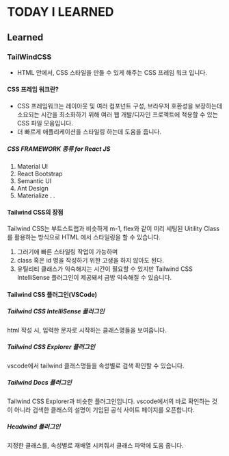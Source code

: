 # TODAY I LEARNED

## Learned

### TailWindCSS

- HTML 안에서, CSS 스타일을 만들 수 있게 해주는 CSS 프레임 워크 입니다.

#### CSS 프레임 워크란?

- CSS 프레임워크는 레이아웃 및 여러 컴포넌트 구성, 브라우저 호환성을 보장하는데 소요되는 시간을 최소화하기 위해 여러 웹 개발/디자인 프로젝트에 적용할 수 있는 CSS 파일 모음입니다.
- 더 빠르게 애플리케이션을 스타일링 하는데 도움을 줍니다.

##### CSS FRAMEWORK 종류 for React JS

1. Material UI
2. React Bootstrap
3. Semantic UI
4. Ant Design
5. Materialize
.
.

#### Tailwind CSS의 장점

Tailwind CSS는 부트스트랩과 비슷하게 m-1, flex와 같이 미리 세팅된  Uitility Class 를 활용하는 방식으로 HTML 에서 스타일링을 할 수 있습니다.

1. 그러기에 빠른 스타일링 작업이 가능하며
2. class 혹은 id 명을 작성하기 위한 고생을 하지 않아도 된다.
3. 유틸리티 클래스가 익숙해지는 시간이 필요할 수 있지만 Tailwind CSS IntelliSense 플러그인이 제공돼서 금방 익숙해질 수 있습니다.

#### Tailwind CSS 플러그인(VSCode)

##### Tailwind CSS IntelliSense 플러그인

html 작성 시, 입력한 문자로 시작하는 클래스명들을 보여줍니다.

##### Tailwind CSS Explorer 플러그인

vscode에서 tailwind 클래스명들을 속성별로 검색 확인할 수 있습니다.

##### Tailwind Docs 플러그인

Tailwind CSS Explorer과 비슷한 플러그인입니다.
vscode에서의 바로 확인하는 것이 아니라 검색한 클래스의 설명이 기입된 공식 사이트 페이지를 오픈합니다.

##### Headwind 플러그인

지정한 클래스를, 속성별로 재배열 시켜줘서 클래스 파악에 도움 줍니다.

